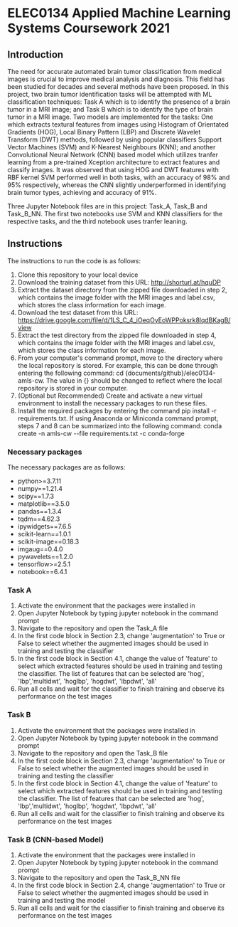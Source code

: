 # ELEC0134 Applied Machine Learning Systems Coursework 2021

## Introduction
The need for accurate automated brain tumor classification from medical images is crucial to improve medical analysis and diagnosis. This field has been studied for decades and several methods have been proposed. In this project, two brain tumor identification tasks will be attempted with ML classification techniques: Task A which is to identify the presence of a brain tumor in a MRI image; and Task B which is to identify the type of brain tumor in a MRI image. Two models are implemented for the tasks: One which extracts textural features from images using Histogram of Orientated Gradients (HOG), Local Binary Pattern (LBP) and Discrete Wavelet Transform (DWT)  methods, followed by using popular classifiers Support Vector Machines (SVM) and K-Nearest Neighbours (KNN); and another Convolutional Neural Network (CNN) based model which utilizes tranfer learning from a pre-trained Xception architecture to extract features and classify images. It was observed that using HOG and DWT features with RBF kernel SVM performed well in both tasks, with an accuracy of 98% and 95% respectively, whereas the CNN slightly underperformed in identifying brain tumor types, achieving and accuracy of 91%.

Three Jupyter Notebook files are in this project: Task_A, Task_B and Task_B_NN. The first two notebooks use SVM and KNN classifiers for the respective tasks, and the third notebook uses tranfer leaning.

## Instructions
The instructions to run the code is as follows:
1. Clone this repository to your local device
2. Download the training dataset from this URL: http://shorturl.at/hquDP
3. Extract the dataset directory from the zipped file downloaded in step 2, which contains the image folder with the MRI images and label.csv, which stores the class information for each image.
4. Download the test dataset from this URL: https://drive.google.com/file/d/1LS_C_4_iOeqOyEoWPPoksrk8lqdBKagB/view
5. Extract the test directory from the zipped file downloaded in step 4, which contains the image folder with the MRI images and label.csv, which stores the class information for each image.
6. From your computer's command prompt, move to the directory where the local repository is stored. For example, this can be done through entering the following command: cd {documents/github}/elec0134-amls-cw. The value in {} should be changed to reflect where the local repository is stored in your computer.
7. (Optional but Recommended) Create and activate a new virtual environment to install the necessary packages to run these files.
8. Install the required packages by entering the command pip install -r requirements.txt. If using Anaconda or Miniconda command prompt, steps 7 and 8 can be summarized into the following command: conda create -n amls-cw --file requirements.txt -c conda-forge

### Necessary packages
The necessary packages are as follows:
- python>=3.7.11
- numpy==1.21.4
- scipy==1.7.3
- matplotlib==3.5.0
- pandas==1.3.4
- tqdm==4.62.3
- ipywidgets==7.6.5
- scikit-learn==1.0.1
- scikit-image==0.18.3
- imgaug==0.4.0
- pywavelets==1.2.0
- tensorflow>=2.5.1
- notebook==6.4.1

### Task A
1. Activate the environment that the packages were installed in
2. Open Jupyter Notebook by typing jupyter notebook in the command prompt
3. Navigate to the repository and open the Task_A file
4. In the first code block in Section 2.3, change 'augmentation' to True or False to select whether the augmented images should be used in training and testing the classifier
5. In the first code block in Section 4.1, change the value of 'feature' to select which extracted features should be used in training and testing the classifier. The list of features that can be selected are 'hog', 'lbp','multidwt', 'hoglbp', 'hogdwt', 'lbpdwt', 'all'
6. Run all cells and wait for the classifier to finish training and observe its performance on the test images

### Task B
1. Activate the environment that the packages were installed in
2. Open Jupyter Notebook by typing jupyter notebook in the command prompt
3. Navigate to the repository and open the Task_B file
4. In the first code block in Section 2.3, change 'augmentation' to True or False to select whether the augmented images should be used in training and testing the classifier
5. In the first code block in Section 4.1, change the value of 'feature' to select which extracted features should be used in training and testing the classifier. The list of features that can be selected are 'hog', 'lbp','multidwt', 'hoglbp', 'hogdwt', 'lbpdwt', 'all'
6. Run all cells and wait for the classifier to finish training and observe its performance on the test images

### Task B (CNN-based Model)
1. Activate the environment that the packages were installed in
2. Open Jupyter Notebook by typing jupyter notebook in the command prompt
3. Navigate to the repository and open the Task_B_NN file
4. In the first code block in Section 2.4, change 'augmentation' to True or False to select whether the augmented images should be used in training and testing the model
5. Run all cells and wait for the classifier to finish training and observe its performance on the test images
